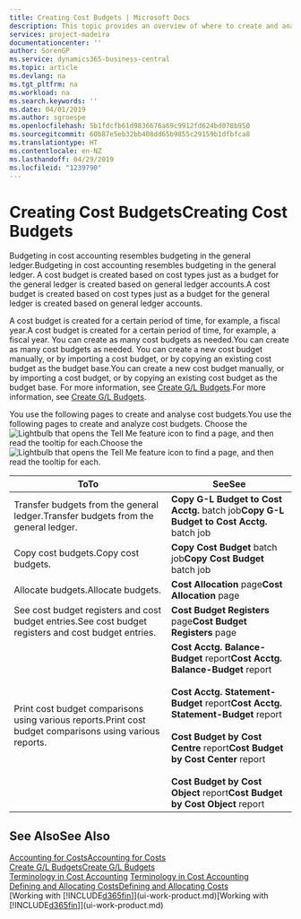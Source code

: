 ```yaml
---
title: Creating Cost Budgets | Microsoft Docs
description: This topic provides an overview of where to create and analyse cost budgets.
services: project-madeira
documentationcenter: ''
author: SorenGP
ms.service: dynamics365-business-central
ms.topic: article
ms.devlang: na
ms.tgt_pltfrm: na
ms.workload: na
ms.search.keywords: ''
ms.date: 04/01/2019
ms.author: sgroespe
ms.openlocfilehash: 5b1fdcfb61d9836676a69c9912fd624bd078b950
ms.sourcegitcommit: 60b87e5eb32bb408dd65b9855c29159b1dfbfca8
ms.translationtype: HT
ms.contentlocale: en-NZ
ms.lasthandoff: 04/29/2019
ms.locfileid: "1239790"
---
```

# <a name="creating-cost-budgets"></a><span data-ttu-id="0d333-103">Creating Cost Budgets</span><span class="sxs-lookup"><span data-stu-id="0d333-103">Creating Cost Budgets</span></span>
<span data-ttu-id="0d333-104">Budgeting in cost accounting resembles budgeting in the general ledger.</span><span class="sxs-lookup"><span data-stu-id="0d333-104">Budgeting in cost accounting resembles budgeting in the general ledger.</span></span> <span data-ttu-id="0d333-105">A cost budget is created based on cost types just as a budget for the general ledger is created based on general ledger accounts.</span><span class="sxs-lookup"><span data-stu-id="0d333-105">A cost budget is created based on cost types just as a budget for the general ledger is created based on general ledger accounts.</span></span>  

<span data-ttu-id="0d333-106">A cost budget is created for a certain period of time, for example, a fiscal year.</span><span class="sxs-lookup"><span data-stu-id="0d333-106">A cost budget is created for a certain period of time, for example, a fiscal year.</span></span> <span data-ttu-id="0d333-107">You can create as many cost budgets as needed.</span><span class="sxs-lookup"><span data-stu-id="0d333-107">You can create as many cost budgets as needed.</span></span> <span data-ttu-id="0d333-108">You can create a new cost budget manually, or by importing a cost budget, or by copying an existing cost budget as the budget base.</span><span class="sxs-lookup"><span data-stu-id="0d333-108">You can create a new cost budget manually, or by importing a cost budget, or by copying an existing cost budget as the budget base.</span></span> <span data-ttu-id="0d333-109">For more information, see [Create G/L Budgets](finance-how-create-budgets.md).</span><span class="sxs-lookup"><span data-stu-id="0d333-109">For more information, see [Create G/L Budgets](finance-how-create-budgets.md).</span></span>

<span data-ttu-id="0d333-110">You use the following pages to create and analyse cost budgets.</span><span class="sxs-lookup"><span data-stu-id="0d333-110">You use the following pages to create and analyze cost budgets.</span></span> <span data-ttu-id="0d333-111">Choose the ![Lightbulb that opens the Tell Me feature](media/ui-search/search_small.png "Tell me what you want to do") icon to find a page, and then read the tooltip for each.</span><span class="sxs-lookup"><span data-stu-id="0d333-111">Choose the ![Lightbulb that opens the Tell Me feature](media/ui-search/search_small.png "Tell me what you want to do") icon to find a page, and then read the tooltip for each.</span></span>

|<span data-ttu-id="0d333-112">To</span><span class="sxs-lookup"><span data-stu-id="0d333-112">To</span></span>|<span data-ttu-id="0d333-113">See</span><span class="sxs-lookup"><span data-stu-id="0d333-113">See</span></span>|  
|--------|---------|  
|<span data-ttu-id="0d333-114">Transfer budgets from the general ledger.</span><span class="sxs-lookup"><span data-stu-id="0d333-114">Transfer budgets from the general ledger.</span></span>|<span data-ttu-id="0d333-115">**Copy G-L Budget to Cost Acctg.** batch job</span><span class="sxs-lookup"><span data-stu-id="0d333-115">**Copy G-L Budget to Cost Acctg.** batch job</span></span>|  
|<span data-ttu-id="0d333-116">Copy cost budgets.</span><span class="sxs-lookup"><span data-stu-id="0d333-116">Copy cost budgets.</span></span>|<span data-ttu-id="0d333-117">**Copy Cost Budget** batch job</span><span class="sxs-lookup"><span data-stu-id="0d333-117">**Copy Cost Budget** batch job</span></span>|  
|<span data-ttu-id="0d333-118">Allocate budgets.</span><span class="sxs-lookup"><span data-stu-id="0d333-118">Allocate budgets.</span></span>|<span data-ttu-id="0d333-119">**Cost Allocation** page</span><span class="sxs-lookup"><span data-stu-id="0d333-119">**Cost Allocation** page</span></span>|  
|<span data-ttu-id="0d333-120">See cost budget registers and cost budget entries.</span><span class="sxs-lookup"><span data-stu-id="0d333-120">See cost budget registers and cost budget entries.</span></span>|<span data-ttu-id="0d333-121">**Cost Budget Registers** page</span><span class="sxs-lookup"><span data-stu-id="0d333-121">**Cost Budget Registers** page</span></span>|  
|<span data-ttu-id="0d333-122">Print cost budget comparisons using various reports.</span><span class="sxs-lookup"><span data-stu-id="0d333-122">Print cost budget comparisons using various reports.</span></span>|<span data-ttu-id="0d333-123">**Cost Acctg. Balance-Budget** report</span><span class="sxs-lookup"><span data-stu-id="0d333-123">**Cost Acctg. Balance-Budget** report</span></span><br /><br /> <span data-ttu-id="0d333-124">**Cost Acctg. Statement-Budget** report</span><span class="sxs-lookup"><span data-stu-id="0d333-124">**Cost Acctg. Statement-Budget** report</span></span><br /><br /> <span data-ttu-id="0d333-125">**Cost Budget by Cost Centre** report</span><span class="sxs-lookup"><span data-stu-id="0d333-125">**Cost Budget by Cost Center** report</span></span><br /><br /> <span data-ttu-id="0d333-126">**Cost Budget by Cost Object** report</span><span class="sxs-lookup"><span data-stu-id="0d333-126">**Cost Budget by Cost Object** report</span></span>|  

## <a name="see-also"></a><span data-ttu-id="0d333-127">See Also</span><span class="sxs-lookup"><span data-stu-id="0d333-127">See Also</span></span>  
[<span data-ttu-id="0d333-128">Accounting for Costs</span><span class="sxs-lookup"><span data-stu-id="0d333-128">Accounting for Costs</span></span>](finance-manage-cost-accounting.md)  
[<span data-ttu-id="0d333-129">Create G/L Budgets</span><span class="sxs-lookup"><span data-stu-id="0d333-129">Create G/L Budgets</span></span>](finance-how-create-budgets.md)  
<span data-ttu-id="0d333-130">[Terminology in Cost Accounting](finance-terminology-in-cost-accounting.md) </span><span class="sxs-lookup"><span data-stu-id="0d333-130">[Terminology in Cost Accounting](finance-terminology-in-cost-accounting.md) </span></span>  
[<span data-ttu-id="0d333-131">Defining and Allocating Costs</span><span class="sxs-lookup"><span data-stu-id="0d333-131">Defining and Allocating Costs</span></span>](finance-define-and-allocate-costs.md)  
<span data-ttu-id="0d333-132">[Working with [!INCLUDE[d365fin](includes/d365fin_md.md)]](ui-work-product.md)</span><span class="sxs-lookup"><span data-stu-id="0d333-132">[Working with [!INCLUDE[d365fin](includes/d365fin_md.md)]](ui-work-product.md)</span></span>
